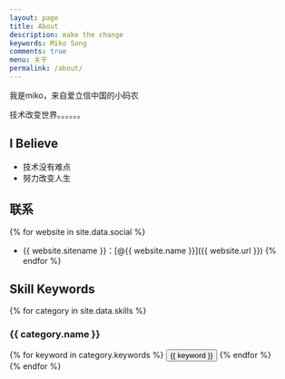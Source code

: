```yaml
---
layout: page
title: About
description: make the change
keywords: Miko Song
comments: true
menu: 关于
permalink: /about/
---
```


我是miko，来自爱立信中国的小码农

技术改变世界。。。。。。

## I Believe

* 技术没有难点
* 努力改变人生

## 联系

{% for website in site.data.social %}
* {{ website.sitename }}：[@{{ website.name }}]({{ website.url }})
{% endfor %}
			
			   
		   
		   

## Skill Keywords

{% for category in site.data.skills %}
### {{ category.name }}
<div class="btn-inline">
{% for keyword in category.keywords %}
<button class="btn btn-outline" type="button">{{ keyword }}</button>
{% endfor %}
</div>
{% endfor %}